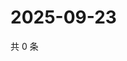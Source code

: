 # 2025-09-23

共 0 条

<!-- BEGIN ZHIHUQUESTIONS -->
<!-- 最后更新时间 Tue Sep 23 2025 08:50:49 GMT+0800 (China Standard Time) -->

<!-- END ZHIHUQUESTIONS -->
